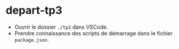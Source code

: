 # depart-tp3

- Ouvrir le dossier `./tp2` dans VSCode.
- Prendre connaissance des scripts de démarrage dans le fichier `package.json`.
